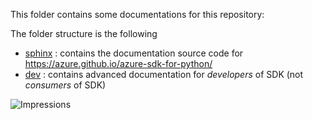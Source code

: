 This folder contains some documentations for this repository:

The folder structure is the following
- [sphinx](./sphinx) : contains the documentation source code for https://azure.github.io/azure-sdk-for-python/
- [dev](./dev) : contains advanced documentation for _developers_ of SDK (not _consumers_ of SDK)

![Impressions](https://azure-sdk-impressions.azurewebsites.net/api/impressions/azure-sdk-for-python%2Fdoc%2FREADME.png)
